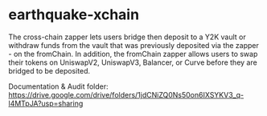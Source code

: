 # earthquake-xchain

The cross-chain zapper lets users bridge then deposit to a Y2K vault or withdraw funds from the vault that was previously deposited via the zapper - on the fromChain. In addition, the fromChain zapper allows users to swap their tokens on UniswapV2, UniswapV3, Balancer, or Curve before they are bridged to be deposited.

Documentation & Audit folder: https://drive.google.com/drive/folders/1jdCNiZQ0Ns50on6IXSYKV3_q-l4MTpJA?usp=sharing

